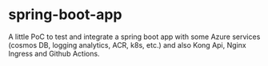 # spring-boot-app

A little PoC to test and integrate a spring boot app with some Azure services (cosmos DB, logging analytics, ACR, k8s, etc.) and also Kong Api, Nginx Ingress and Github Actions.
